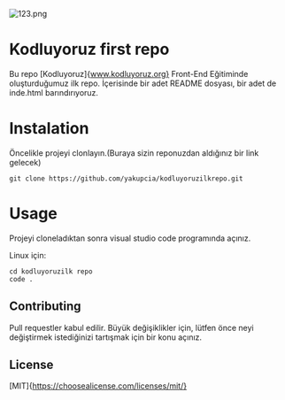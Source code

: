 ![123.png](https://github.com/[yakupcia]/[kodluyoruzfirstrepo]/image/[branch]/123.png)
# Kodluyoruz first repo 

Bu repo [Kodluyoruz]{www.kodluyoruz.org} Front-End Eğitiminde oluşturduğumuz ilk repo. İçerisinde bir adet README dosyası, bir adet de inde.html barındırıyoruz.

# Instalation 

Öncelikle projeyi clonlayın.(Buraya sizin reponuzdan aldığınız bir link gelecek)

`git clone https://github.com/yakupcia/kodluyoruzilkrepo.git  `

# Usage 

Projeyi cloneladıktan sonra visual studio code programında açınız.

Linux için:
```
cd kodluyoruzilk repo
code .
```
## Contributing

Pull requestler kabul edilir. Büyük değişiklikler için, lütfen önce neyi değiştirmek istediğinizi tartışmak için bir konu açınız.
## License

[MIT]{https://choosealicense.com/licenses/mit/}